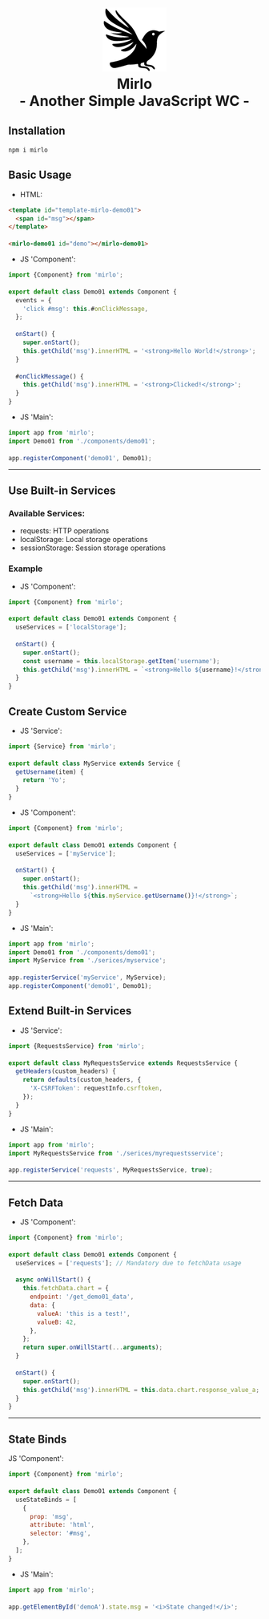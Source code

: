 <h1 align="center">
  <img src="mirlo.png" />
  <div>Mirlo</div>
  <div>- Another Simple JavaScript WC -</div>
</h1>

## Installation

```bash
npm i mirlo
```

## Basic Usage

- HTML:

```html
<template id="template-mirlo-demo01">
  <span id="msg"></span>
</template>

<mirlo-demo01 id="demo"></mirlo-demo01>
```

- JS 'Component':

```javascript
import {Component} from 'mirlo';

export default class Demo01 extends Component {
  events = {
    'click #msg': this.#onClickMessage,
  };

  onStart() {
    super.onStart();
    this.getChild('msg').innerHTML = '<strong>Hello World!</strong>';
  }

  #onClickMessage() {
    this.getChild('msg').innerHTML = '<strong>Clicked!</strong>';
  }
}
```

- JS 'Main':

```javascript
import app from 'mirlo';
import Demo01 from './components/demo01';

app.registerComponent('demo01', Demo01);
```

---

## Use Built-in Services

### Available Services:

- requests: HTTP operations
- localStorage: Local storage operations
- sessionStorage: Session storage operations

### Example

- JS 'Component':

```javascript
import {Component} from 'mirlo';

export default class Demo01 extends Component {
  useServices = ['localStorage'];

  onStart() {
    super.onStart();
    const username = this.localStorage.getItem('username');
    this.getChild('msg').innerHTML = `<strong>Hello ${username}!</strong>`;
  }
}
```

## Create Custom Service

- JS 'Service':

```javascript
import {Service} from 'mirlo';

export default class MyService extends Service {
  getUsername(item) {
    return 'Yo';
  }
}
```

- JS 'Component':

```javascript
import {Component} from 'mirlo';

export default class Demo01 extends Component {
  useServices = ['myService'];

  onStart() {
    super.onStart();
    this.getChild('msg').innerHTML =
      `<strong>Hello ${this.myService.getUsername()}!</strong>`;
  }
}
```

- JS 'Main':

```javascript
import app from 'mirlo';
import Demo01 from './components/demo01';
import MyService from './serices/myservice';

app.registerService('myService', MyService);
app.registerComponent('demo01', Demo01);
```

## Extend Built-in Services

- JS 'Service':

```javascript
import {RequestsService} from 'mirlo';

export default class MyRequestsService extends RequestsService {
  getHeaders(custom_headers) {
    return defaults(custom_headers, {
      'X-CSRFToken': requestInfo.csrftoken,
    });
  }
}
```

- JS 'Main':

```javascript
import app from 'mirlo';
import MyRequestsService from './serices/myrequestsservice';

app.registerService('requests', MyRequestsService, true);
```

---

## Fetch Data

- JS 'Component':

```javascript
import {Component} from 'mirlo';

export default class Demo01 extends Component {
  useServices = ['requests']; // Mandatory due to fetchData usage

  async onWillStart() {
    this.fetchData.chart = {
      endpoint: '/get_demo01_data',
      data: {
        valueA: 'this is a test!',
        valueB: 42,
      },
    };
    return super.onWillStart(...arguments);
  }

  onStart() {
    super.onStart();
    this.getChild('msg').innerHTML = this.data.chart.response_value_a;
  }
}
```

---

## State Binds

JS 'Component':

```javascript
import {Component} from 'mirlo';

export default class Demo01 extends Component {
  useStateBinds = [
    {
      prop: 'msg',
      attribute: 'html',
      selector: '#msg',
    },
  ];
}
```

- JS 'Main':

```javascript
import app from 'mirlo';

app.getElementById('demoA').state.msg = '<i>State changed!</i>';
```
